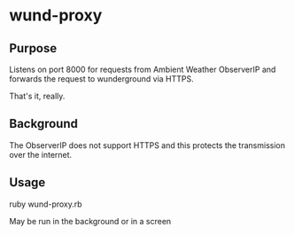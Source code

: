 # wund-proxy

## Purpose
Listens on port 8000 for requests from Ambient Weather ObserverIP and forwards the request to wunderground via HTTPS.  

That's it, really.

## Background
The ObserverIP does not support HTTPS and this protects the transmission over the internet.

## Usage
ruby wund-proxy.rb

May be run in the background or in a screen
